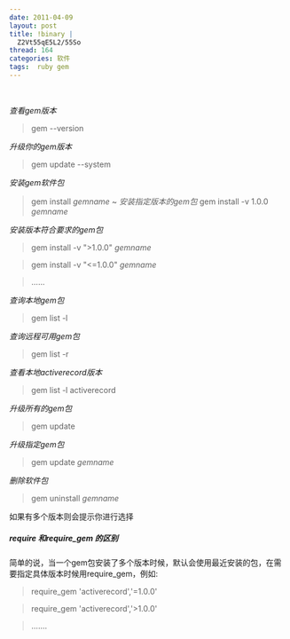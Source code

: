 ```yaml
---
date: 2011-04-09
layout: post
title: !binary |
  Z2Vt55qE5L2/55So
thread: 164
categories: 软件
tags:  ruby gem
---
```


<br />

*查看gem版本*
>  gem -\-version

*升级你的gem版本*
>  gem update -\-system

*安装gem软件包*
>  gem install *gemname*
~
*安装指定版本的gem包*
>  gem install -v 1.0.0 *gemname*

*安装版本符合要求的gem包*
>  gem install -v ">1.0.0" *gemname*

>  gem install -v "<=1.0.0" *gemname*

>  ......

*查询本地gem包*
>  gem list -l

*查询远程可用gem包*
>  gem list -r

*查看本地activerecord版本*
>  gem list -l activerecord

*升级所有的gem包*
>  gem update

*升级指定gem包*
>  gem update *gemname*

*删除软件包*
>  gem uninstall *gemname*

如果有多个版本则会提示你进行选择

##### require 和require_gem 的区别

简单的说，当一个gem包安装了多个版本时候，默认会使用最近安装的包，在需要指定具体版本时候用require_gem，例如:
>  require_gem 'activerecord','=1.0.0'

>  require_gem 'activerecord','>1.0.0'

>  .......
















